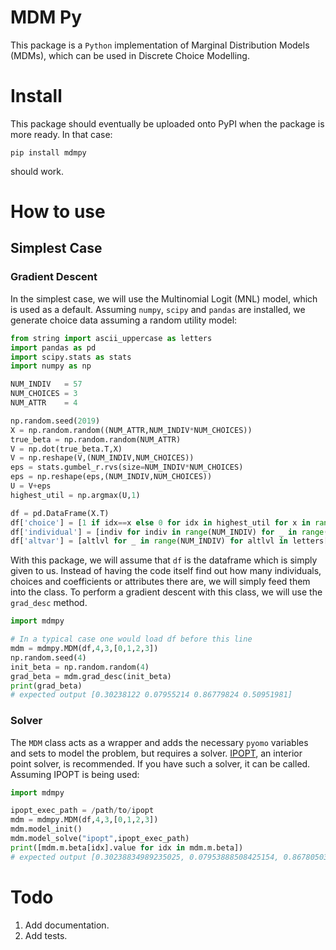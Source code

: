 # MDM Py

This package is a `Python` implementation of Marginal Distribution Models (MDMs), which can be used in Discrete Choice Modelling.

# Install

This package should eventually be uploaded onto PyPI when the package is more ready. In that case:

```
pip install mdmpy
```

should work.

# How to use
## Simplest Case
### Gradient Descent
In the simplest case, we will use the Multinomial Logit (MNL) model, which is used as a default. Assuming `numpy`, `scipy` and `pandas` are installed, we generate choice data assuming a random utility model:

```python
from string import ascii_uppercase as letters
import pandas as pd
import scipy.stats as stats
import numpy as np

NUM_INDIV   = 57
NUM_CHOICES = 3
NUM_ATTR    = 4

np.random.seed(2019)
X = np.random.random((NUM_ATTR,NUM_INDIV*NUM_CHOICES))
true_beta = np.random.random(NUM_ATTR)
V = np.dot(true_beta.T,X)
V = np.reshape(V,(NUM_INDIV,NUM_CHOICES))
eps = stats.gumbel_r.rvs(size=NUM_INDIV*NUM_CHOICES)
eps = np.reshape(eps,(NUM_INDIV,NUM_CHOICES))
U = V+eps
highest_util = np.argmax(U,1)

df = pd.DataFrame(X.T)
df['choice'] = [1 if idx==x else 0 for idx in highest_util for x in range(NUM_CHOICES)]
df['individual'] = [indiv for indiv in range(NUM_INDIV) for _ in range(NUM_CHOICES)]
df['altvar'] = [altlvl for _ in range(NUM_INDIV) for altlvl in letters[:NUM_CHOICES]]
```

With this package, we will assume that `df` is the dataframe which is simply given to us. Instead of having the code itself find out how many individuals, choices and coefficients or attributes there are, we will simply feed them into the class. To perform a gradient descent with this class, we will use the `grad_desc` method.

```python
import mdmpy

# In a typical case one would load df before this line
mdm = mdmpy.MDM(df,4,3,[0,1,2,3])
np.random.seed(4)
init_beta = np.random.random(4)
grad_beta = mdm.grad_desc(init_beta)
print(grad_beta)
# expected output [0.30238122 0.07955214 0.86779824 0.50951981]
```

### Solver
The `MDM` class acts as a wrapper and adds the necessary `pyomo` variables and sets to model the problem, but requires a solver. [IPOPT](https://projects.coin-or.org/Ipopt), an interior point solver, is recommended. If you have such a solver, it can be called. Assuming IPOPT is being used:

```python
import mdmpy

ipopt_exec_path = /path/to/ipopt
mdm = mdmpy.MDM(df,4,3,[0,1,2,3])
mdm.model_init()
mdm.model_solve("ipopt",ipopt_exec_path)
print([mdm.m.beta[idx].value for idx in mdm.m.beta])
# expected output [0.30238834989235025, 0.07953888508425154, 0.8678050334295714, 0.5095096796373667]
```

# Todo

1. Add documentation.
2. Add tests.
